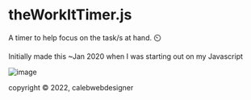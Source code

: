 # theWorkItTimer.js
A timer to help focus on the task/s at hand. ⏲️ 

Initially made this ~Jan 2020 when I was starting out on my Javascript

![image](https://github.com/calebwebdesigner/theWorkItTimer.js/blob/main/screenshot.png) 

copyright © 2022, calebwebdesigner
